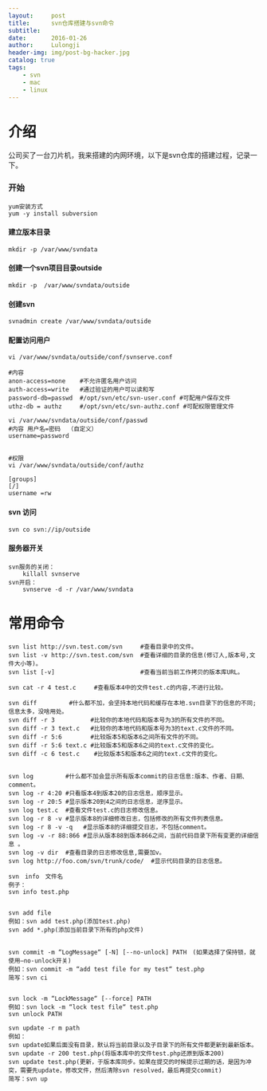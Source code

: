 ```yaml
---
layout:     post
title:      svn仓库搭建与svn命令
subtitle:   
date:       2016-01-26
author:     Lulongji
header-img: img/post-bg-hacker.jpg
catalog: true
tags:
    - svn
    - mac 
    - linux
---
```


# 介绍
公司买了一台刀片机，我来搭建的内网环境，以下是svn仓库的搭建过程，记录一下。

### 开始
    yum安装方式
    yum -y install subversion

#### 建立版本目录
    mkdir -p /var/www/svndata

#### 创建一个svn项目目录outside
    mkdir -p  /var/www/svndata/outside

#### 创建svn
    svnadmin create /var/www/svndata/outside

#### 配置访问用户
    vi /var/www/svndata/outside/conf/svnserve.conf

    #内容
    anon-access=none    #不允许匿名用户访问
    auth-access=write   #通过验证的用户可以读和写
    password-db=passwd  #/opt/svn/etc/svn-user.conf #可配用户保存文件
    uthz-db = authz     #/opt/svn/etc/svn-authz.conf #可配权限管理文件

    vi /var/www/svndata/outside/conf/passwd
    #内容 用户名=密码  （自定义）
    username=password


    #权限
    vi /var/www/svndata/outside/conf/authz

    [groups]
    [/]
    username =rw

#### svn 访问
    svn co svn://ip/outside

#### 服务器开关
    svn服务的关闭：
        killall svnserve
    svn开启：
        svnserve -d -r /var/www/svndata




# 常用命令

    svn list http://svn.test.com/svn     #查看目录中的文件。
    svn list -v http://svn.test.com/svn  #查看详细的目录的信息(修订人,版本号,文件大小等)。
    svn list [-v]                        #查看当前当前工作拷贝的版本库URL。

    svn cat -r 4 test.c     #查看版本4中的文件test.c的内容,不进行比较。

    svn diff         #什么都不加，会坚持本地代码和缓存在本地.svn目录下的信息的不同;信息太多，没啥用处。
    svn diff -r 3          #比较你的本地代码和版本号为3的所有文件的不同。
    svn diff -r 3 text.c   #比较你的本地代码和版本号为3的text.c文件的不同。
    svn diff -r 5:6        #比较版本5和版本6之间所有文件的不同。
    svn diff -r 5:6 text.c #比较版本5和版本6之间的text.c文件的变化。
    svn diff -c 6 test.c    #比较版本5和版本6之间的text.c文件的变化。


    svn log         #什么都不加会显示所有版本commit的日志信息:版本、作者、日期、comment。
    svn log -r 4:20 #只看版本4到版本20的日志信息，顺序显示。
    svn log -r 20:5 #显示版本20到4之间的日志信息，逆序显示。
    svn log test.c  #查看文件test.c的日志修改信息。
    svn log -r 8 -v #显示版本8的详细修改日志，包括修改的所有文件列表信息。
    svn log -r 8 -v -q   #显示版本8的详细提交日志，不包括comment。
    svn log -v -r 88:866 #显示从版本88到版本866之间，当前代码目录下所有变更的详细信息 。
    svn log -v dir  #查看目录的日志修改信息,需要加v。
    svn log http://foo.com/svn/trunk/code/  #显示代码目录的日志信息。

    svn　info　文件名
    例子：
    svn info test.php


    svn add file
    例如：svn add test.php(添加test.php)
    svn add *.php(添加当前目录下所有的php文件)


    svn commit -m “LogMessage“ [-N] [--no-unlock] PATH　(如果选择了保持锁，就使用–no-unlock开关)
    例如：svn commit -m “add test file for my test“ test.php
    简写：svn ci


    svn lock -m “LockMessage“ [--force] PATH
    例如：svn lock -m “lock test file“ test.php
    svn unlock PATH

    svn update -r m path
    例如：
    svn update如果后面没有目录，默认将当前目录以及子目录下的所有文件都更新到最新版本。
    svn update -r 200 test.php(将版本库中的文件test.php还原到版本200)
    svn update test.php(更新，于版本库同步。如果在提交的时候提示过期的话，是因为冲突，需要先update，修改文件，然后清除svn resolved，最后再提交commit)
    简写：svn up


